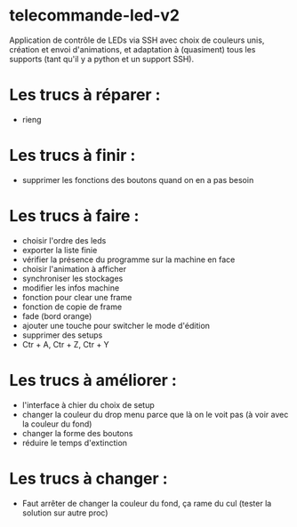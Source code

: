# telecommande-led-v2

Application de contrôle de LEDs via SSH avec choix de couleurs unis, création et envoi d'animations, et adaptation à (quasiment) tous les supports (tant qu'il y a python et un support SSH).

# Les trucs à réparer :
- rieng

# Les trucs à finir :
- supprimer les fonctions des boutons quand on en a pas besoin

# Les trucs à faire :
- choisir l'ordre des leds
- exporter la liste finie
- vérifier la présence du programme sur la machine en face
- choisir l'animation à afficher
- synchroniser les stockages
- modifier les infos machine
- fonction pour clear une frame
- fonction de copie de frame
- fade (bord orange)
- ajouter une touche pour switcher le mode d'édition
- supprimer des setups
- Ctr + A, Ctr + Z, Ctr + Y

# Les trucs à améliorer :
- l'interface à chier du choix de setup
- changer la couleur du drop menu parce que là on le voit pas (à voir avec la couleur du fond)
- changer la forme des boutons
- réduire le temps d'extinction

# Les trucs à changer :
- Faut arrêter de changer la couleur du fond, ça rame du cul (tester la solution sur autre proc)